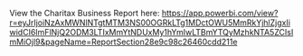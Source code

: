 View the Charitax Business Report here: 
https://app.powerbi.com/view?r=eyJrIjoiNzAxMWNlNTgtMTM3NS00OGRkLTg1MDctOWU5MmRkYjhlZjgxIiwidCI6ImFlNjQ2ODM3LTIxMmYtNDUxMy1hYmIwLTBmYTQyMzhkNTA5ZCIsImMiOjl9&pageName=ReportSection28e9c98c26460cdd211e

